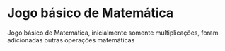 <h1>Jogo básico de Matemática</h1>
Jogo básico de Matemática, inicialmente somente multiplicações, foram adicionadas outras operações matemáticas
